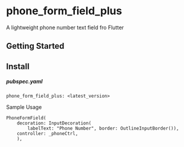 # phone_form_field_plus

A lightweight phone number text field fro Flutter

## Getting Started

## Install

##### pubspec.yaml
```
phone_form_field_plus: <latest_version>
```

Sample Usage
```
PhoneFormField(
    decoration: InputDecoration(
        labelText: "Phone Number", border: OutlineInputBorder()),
    controller: _phoneCtrl,
    ),
```
